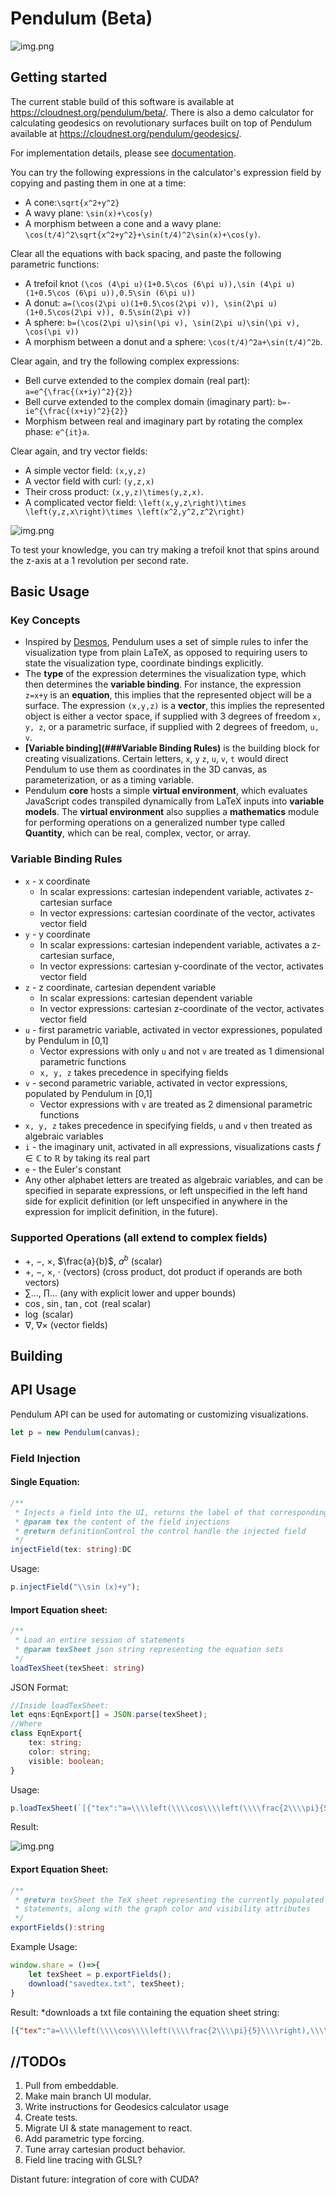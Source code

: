 # Pendulum (Beta)
![img.png](images/homepage.png)
## Getting started
The current stable build of this software is available at https://cloudnest.org/pendulum/beta/. There is also a demo calculator
for calculating geodesics on revolutionary surfaces built on top of Pendulum available at https://cloudnest.org/pendulum/geodesics/.

For implementation details, please see [documentation](https://github.com/YuelongLi/Pendulum-beta/blob/main/doc/DOCUMENTATION.md).

You can try the following expressions in the calculator's expression field by copying and pasting them in one at a time:
* A cone:`\sqrt{x^2+y^2}`
* A wavy plane: `\sin(x)+\cos(y)`
* A morphism between a cone and a wavy plane: `\cos(t/4)^2\sqrt{x^2+y^2}+\sin(t/4)^2\sin(x)+\cos(y)`.

Clear all the equations with back spacing, and paste the following parametric functions:
* A trefoil knot `(\cos (4\pi u)(1+0.5\cos (6\pi u)),\sin (4\pi u)(1+0.5\cos (6\pi u)),0.5\sin (6\pi u))`
* A donut: `a=(\cos(2\pi u)(1+0.5\cos(2\pi v)), \sin(2\pi u)(1+0.5\cos(2\pi v)), 0.5\sin(2\pi v))`
* A sphere: `b=(\cos(2\pi u)\sin(\pi v), \sin(2\pi u)\sin(\pi v), \cos(\pi v))`
* A morphism between a donut and a sphere: `\cos(t/4)^2a+\sin(t/4)^2b`.

Clear again, and try the following complex expressions:
* Bell curve extended to the complex domain (real part): `a=e^{\frac{(x+iy)^2}{2}}`
* Bell curve extended to the complex domain (imaginary part): `b=-ie^{\frac{(x+iy)^2}{2}}`
* Morphism between real and imaginary part by rotating the complex phase: `e^{it}a`.

Clear again, and try vector fields:
* A simple vector field: `(x,y,z)`
* A vector field with curl: `(y,z,x)`
* Their cross product: `(x,y,z)\times(y,z,x)`.
* A complicated vector field: `\left(x,y,z\right)\times \left(y,z,x\right)\times \left(x^2,y^2,z^2\right)`

![img.png](./doc/img_41.png)

To test your knowledge, you can try making a trefoil knot that spins around the z-axis at a 1 revolution per
second rate.

## Basic Usage
### Key Concepts
* Inspired by [Desmos](https://desmos.com/), Pendulum uses a set of simple rules to infer the
  visualization type from plain LaTeX, as opposed to requiring users to state the visualization type,
  coordinate bindings explicitly.
* The **type** of the expression determines the visualization type, which
  then determines the **variable binding**. For instance, the expression `z=x+y` is an **equation**, this implies
  that the represented object will be a surface. The expression `(x,y,z)` is a **vector**, this implies the
  represented object is either a vector space, if supplied with 3 degrees of freedom `x, y, z`, or a parametric
  surface, if supplied with 2 degrees of freedom, `u, v`.
* **[Variable binding](###Variable Binding Rules)** is the building block for creating visualizations. Certain letters, `x`, `y`
  `z`, `u`, `v`, `t` would direct Pendulum to use them as coordinates in the 3D canvas, as parameterization,
  or as a timing variable.
* Pendulum **core** hosts a simple **virtual environment**, which evaluates JavaScript codes transpiled dynamically from
  LaTeX inputs into **variable models**. The **virtual environment** also supplies a **mathematics**
  module for performing operations on a generalized number type called **Quantity**, which can be real, complex,
  vector, or array.

### Variable Binding Rules
* `x` - x coordinate
    * In scalar expressions: cartesian independent variable, activates z-cartesian surface
    * In vector expressions: cartesian coordinate of the vector, activates vector field
* `y` - y coordinate
    * In scalar expressions: cartesian independent variable, activates a z-cartesian surface,
    * In vector expressions: cartesian y-coordinate of the vector, activates vector field
* `z` - z coordinate, cartesian dependent variable
    * In scalar expressions: cartesian dependent variable
    * In vector expressions: cartesian z-coordinate of the vector, activates vector field
* `u` - first parametric variable, activated in vector expressiones, populated by Pendulum in [0,1]
    * Vector expressions with only `u` and not `v` are treated as 1 dimensional parametric functions
    * `x, y, z` takes precedence in specifying fields
* `v` - second parametric variable, activated in vector expressions, populated by Pendulum in [0,1]
  * Vector expressions with `v` are treated as 2 dimensional parametric functions
* `x, y, z` takes precedence in specifying fields, `u` and `v` then treated as algebraic variables
* `i` - the imaginary unit, activated in all expressions, visualizations casts $f\in\mathbb{C}$ to $\mathbb{R}$ by taking its real part
* `e` - the Euler's constant
* Any other alphabet letters are treated as algebraic variables, and can be specified in separate expressions, or left unspecified in the left hand side for explicit definition (or left unspecified in anywhere in the expression for implicit definition, in the future).

### Supported Operations (all extend to complex fields)
* $+$, $-$, $\times$, $\frac{a}{b}$, $a^b$ (scalar)
* $+$, $-$, $\times$, $\cdot$ (vectors) (cross product, dot product if operands are both vectors)
* $\sum...$, $\prod ...$ (any with explicit lower and upper bounds)
* $\cos$, $\sin$, $\tan$, $\cot$ (real scalar)
* $\log$ (scalar)
* $\nabla$, $\nabla \times$ (vector fields)
## Building
## API Usage
Pendulum API can be used for automating or customizing visualizations.
```typescript
let p = new Pendulum(canvas);
```
### Field Injection
#### Single Equation:
```typescript
/**
 * Injects a field into the UI, returns the label of that corresponding field
 * @param tex the content of the field injections
 * @return definitionControl the control handle the injected field
 */
injectField(tex: string):DC
```
Usage:
```typescript
p.injectField("\\sin (x)+y");
```

#### Import Equation sheet:
```typescript
/**
 * Load an entire session of statements
 * @param texSheet json string representing the equation sets
 */
loadTexSheet(texSheet: string)
```
JSON Format:
```typescript
//Inside loadTexSheet:
let eqns:EqnExport[] = JSON.parse(texSheet);
//Where
class EqnExport{
    tex: string;
    color: string;
    visible: boolean;
}
```
Usage:
```typescript
p.loadTexSheet(`[{"tex":"a=\\\\left(\\\\cos\\\\left(\\\\frac{2\\\\pi}{5}\\\\right),\\\\sin\\\\left(\\\\frac{2\\\\pi}{5}\\\\right),1\\\\right)","color":"blue","visible":false},{"tex":"b=\\\\left(\\\\cos\\\\left(\\\\frac{4\\\\pi}{5}\\\\right),\\\\sin\\\\left(\\\\frac{4\\\\pi}{5}\\\\right),1\\\\right)","color":"blue","visible":false},{"tex":"c=\\\\left(\\\\cos\\\\left(\\\\frac{6\\\\pi}{5}\\\\right),\\\\sin\\\\left(\\\\frac{6\\\\pi}{5}\\\\right),1\\\\right)","color":"blue","visible":false},{"tex":"d=\\\\left(\\\\cos\\\\left(\\\\frac{8\\\\pi}{5}\\\\right),\\\\sin\\\\left(\\\\frac{8\\\\pi}{5}\\\\right),1\\\\right)","color":"blue","visible":false},{"tex":"f=\\\\left(\\\\cos\\\\left(\\\\frac{10\\\\pi}{5}\\\\right),\\\\sin\\\\left(\\\\frac{10\\\\pi}{5}\\\\right),1\\\\right)","color":"blue","visible":false},{"tex":"a+\\\\left(b-a\\\\right)u","color":"blue","visible":true},{"tex":"b+\\\\left(c-b\\\\right)u","color":"blue","visible":true},{"tex":"c+\\\\left(d-c\\\\right)u","color":"blue","visible":true},{"tex":"d+\\\\left(f-d\\\\right)u","color":"blue","visible":true},{"tex":"f+\\\\left(a-f\\\\right)u","color":"blue","visible":true},{"tex":"\\\\left(a+\\\\left(b-a\\\\right)u\\\\right)v","color":"purple","visible":true},{"tex":"\\\\left(b+\\\\left(c-b\\\\right)u\\\\right)v","color":"orange","visible":true},{"tex":"\\\\left(c+\\\\left(d-c\\\\right)u\\\\right)v","color":"green","visible":true},{"tex":"\\\\left(d+\\\\left(f-d\\\\right)u\\\\right)v","color":"red","visible":true},{"tex":"\\\\left(f+\\\\left(a-f\\\\right)u\\\\right)v","color":"blue","visible":true}]`);
```
Result:

![img.png](./doc/img_39.png)

#### Export Equation Sheet:
```typescript
/**
 * @return texSheet the TeX sheet representing the currently populated 
 * statements, along with the graph color and visibility attributes
 */
exportFields():string
```
Example Usage:
```typescript
window.share = ()=>{
    let texSheet = p.exportFields();
    download("savedtex.txt", texSheet);
}
```
Result: *downloads a txt file containing the equation sheet string:
```json
[{"tex":"a=\\\\left(\\\\cos\\\\left(\\\\frac{2\\\\pi}{5}\\\\right),\\\\sin\\\\left(\\\\frac{2\\\\pi}{5}\\\\right),1\\\\right)","color":"blue","visible":false},{"tex":"b=\\\\left(\\\\cos\\\\left(\\\\frac{4\\\\pi}{5}\\\\right),\\\\sin\\\\left(\\\\frac{4\\\\pi}{5}\\\\right),1\\\\right)","color":"blue","visible":false},{"tex":"c=\\\\left(\\\\cos\\\\left(\\\\frac{6\\\\pi}{5}\\\\right),\\\\sin\\\\left(\\\\frac{6\\\\pi}{5}\\\\right),1\\\\right)","color":"blue","visible":false},{"tex":"d=\\\\left(\\\\cos\\\\left(\\\\frac{8\\\\pi}{5}\\\\right),\\\\sin\\\\left(\\\\frac{8\\\\pi}{5}\\\\right),1\\\\right)","color":"blue","visible":false},{"tex":"f=\\\\left(\\\\cos\\\\left(\\\\frac{10\\\\pi}{5}\\\\right),\\\\sin\\\\left(\\\\frac{10\\\\pi}{5}\\\\right),1\\\\right)","color":"blue","visible":false},{"tex":"a+\\\\left(b-a\\\\right)u","color":"blue","visible":true},{"tex":"b+\\\\left(c-b\\\\right)u","color":"blue","visible":true},{"tex":"c+\\\\left(d-c\\\\right)u","color":"blue","visible":true},{"tex":"d+\\\\left(f-d\\\\right)u","color":"blue","visible":true},{"tex":"f+\\\\left(a-f\\\\right)u","color":"blue","visible":true},{"tex":"\\\\left(a+\\\\left(b-a\\\\right)u\\\\right)v","color":"purple","visible":true},{"tex":"\\\\left(b+\\\\left(c-b\\\\right)u\\\\right)v","color":"orange","visible":true},{"tex":"\\\\left(c+\\\\left(d-c\\\\right)u\\\\right)v","color":"green","visible":true},{"tex":"\\\\left(d+\\\\left(f-d\\\\right)u\\\\right)v","color":"red","visible":true},{"tex":"\\\\left(f+\\\\left(a-f\\\\right)u\\\\right)v","color":"blue","visible":true}]
```

## //TODOs

1. Pull from embeddable.
2. Make main branch UI modular.
3. Write instructions for Geodesics calculator usage
4. Create tests.
5. Migrate UI & state management to react.
6. Add parametric type forcing.
7. Tune array cartesian product behavior.
8. Field line tracing with GLSL?

Distant future: integration of core with CUDA?